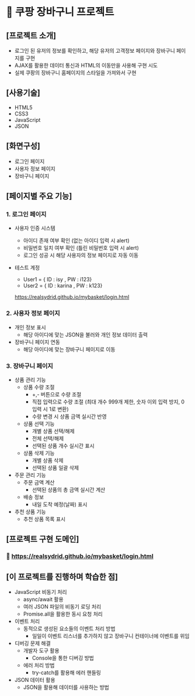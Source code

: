 # 🛒 쿠팡 장바구니 프로젝트


## [프로젝트 소개]


- 로그인 된 유저의 정보를 확인하고, 해당 유저의 고객정보 페이지와 장바구니 페이지를 구현  
- AJAX를 활용한 데이터 통신과 HTML의 이동만을 사용해 구현 시도  
- 실제 쿠팡의 장바구니 홈페이지의 스타일을 가져와서 구현  


## [사용기술]


- HTML5  
- CSS3  
- JavaScript  
- JSON  


## [화면구성]


- 로그인 페이지  
- 사용자 정보 페이지  
- 장바구니 페이지  


## [페이지별 주요 기능]


### 1. 로그인 페이지  



- 사용자 인증 시스템  
    - 아이디 존재 여부 확인 (없는 아이디 입력 시 alert)  
    - 비밀번호 일치 여부 확인 (틀린 비밀번호 입력 시 alert)  
    - 로그인 성공 시 해당 사용자의 정보 페이지로 자동 이동  
- 테스트 계정  
    - User1 = { ID : isy , PW : i123}  
    - User2 = { ID : karina , PW : k123}
      
    https://realsydrid.github.io/mybasket/login.html  


### 2. 사용자 정보 페이지


- 개인 정보 표시  
    - 해당 아이디에 맞는 JSON을 불러와 개인 정보 데이터 출력  
- 장바구니 페이지 연동  
    - 해당 아이디에 맞는 장바구니 페이지로 이동  


### 3. 장바구니 페이지


- 상품 관리 기능  
    - 상품 수량 조절  
        - +,- 버튼으로 수량 조절  
        - 직접 입력으로 수량 조절 (최대 개수 999개 제한, 숫자 이외 입력 방지, 0 입력 시 1로 변환)  
        - 수량 변경 시 상품 금액 실시간 반영  
    - 상품 선택 기능  
        - 개별 상품 선택/해제  
        - 전체 선택/해제  
        - 선택된 상품 개수 실시간 표시  
    - 상품 삭제 기능  
        - 개별 상품 삭제  
        - 선택된 상품 일괄 삭제  
- 주문 관리 기능  
    - 주문 금액 계산  
        - 선택된 상품의 총 금액 실시간 계산  
    - 배송 정보  
        - 내일 도착 예정(날짜) 표시  
- 추천 상품 기능  
    - 추천 상품 목록 표시  


## [프로젝트 구현 도메인]


### 🔗 https://realsydrid.github.io/mybasket/login.html



## [이 프로젝트를 진행하며 학습한 점]


- JavaScript 비동기 처리  
    - async/await 활용  
    - 여러 JSON 파일의 비동기 로딩 처리  
    - Promise.all을 활용한 동시 요청 처리  
- 이벤트 처리  
    - 동적으로 생성된 요소들의 이벤트 처리 방법  
        - 일일이 이벤트 리스너를 추가하지 않고 장바구니 컨테이너에 이벤트를 위임  
- 디버깅 문제 해결  
    - 개발자 도구 활용  
        - Console을 통한 디버깅 방법  
    - 에러 처리 방법  
        - try-catch를 활용해 에러 핸들링  
- JSON 데이터 활용  
    - JSON을 활용해 데이터를 사용하는 방법  